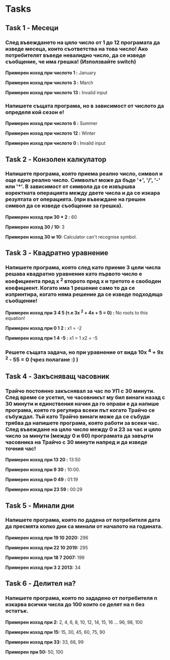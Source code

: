 # Tasks

## Task 1 - Месеци

### След въвеждането на цяло число от 1 до 12 програмата да изведе месеца, които съответства на това число! Ако потребителят въведе невалидно число, да се изведе съобщение, че има грешка! (Използвайте switch) 

**Примерен изход при числото 1 :** January

**Примерен изход при числото 3 :** March

**Примерен изход при числото 13 :** Invalid input
 
### Напишете същата програма, но в зависимост от числото да определя кой сезон е!

**Примерен изход при числото 6 :** Summer

**Примерен изход при числото 12 :** Winter

**Примерен изход при числото 0 :** Invalid input

## Task 2 - Конзолен калкулатор

### Напишете програма, която приема реално число, символ и още едно реално число. Символът може да бъде '+', '/', '-' или '*'. В зависимост от символа да се извършва коректната операцията между двете числа и да се изкара резултата от операцията. (при въвеждане на грешен символ да се изведе съобщение за грешка). 

**Примерен изход при 30 * 2 :** 60

**Примерен изход 30 / 10:** 3

**Примерен изход 30 w 10:** Calculator can't recognise symbol.

## Task 3 - Квадратно уравнение

### Напишете програма, която след като приеме 3 цели числа решава квадратно уравнение като първото число е коефициента пред x <sup>2</sup> второто пред x и третото е свободен коефициент. Когато има 1 решение само то да се изпринтира, когато няма решение да се изведе подходящо съобщение!

**Примерен изход при 3 4 5 (т.е 3x <sup>2</sup> + 4x + 5 = 0) :** No roots to this equation!

**Примерен изход при 0 1 2 :** x1 = -2

**Примерен изход при 1 4 -5 :** x1 = 1 x2 = -5

### Решете същата задача, но при уравнение от вида 10x <sup>4</sup> + 9x <sup>2</sup> - 55 = 0 (чрез полагане :) )

## Task 4 - Закъсняващ часовник
### Трайчо постоянно закъснявал за час по УП с 30 минути. След време се усетил, че часовникът му бил винаги назад с 30 минути и единствения начин да го оправи е да напише програма, която го регулира всеки път когато Трайчо се събуждал. Тъй като Трайчо винаги може да се събуди трябва да напишете програма, която работи за всеки час. След въвеждане на цяло число между 0 и 23 за час и цяло число за минути (между 0 и 60) програмата да завърти часовника на Трайчо с 30 минути напред и да изведе точния час!

**Примерен изход при 13 20 :** 13:50

**Примерен изход при 9 30 :** 10:00.

**Примерен изход при 0 49 :** 01:19

**Примерен изход при 23 59 :** 00:29

## Task 5 - Минали дни
### Напишете програма, която по дадена от потребителя дата да пресмята колко дни са минали от началото на годината.

**Примерен изход при 19 10 2020:** 296

**Примерен изход при 22 10 2019:** 295

**Примерен изход при 18 7 2007:** 199

**Примерен изход при 3 2 2013:** 34

## Task 6 - Делител на?
### Напишете програма, която по зададено от потребителя n изкарва всички числа до 100 които се делят на n без остатък.

**Примерен изход при 2:** 2, 4, 6, 8, 10, 12, 14, 15, 16 ... 96, 98, 100

**Примерен изход при 15:** 15, 30, 45, 60, 75, 90 

**Примерен изход при 33:** 33, 66, 99 

**Примерен при 50:** 50, 100 
 
